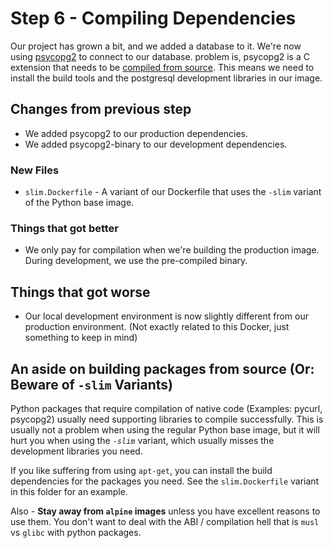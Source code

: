 # Step 6 - Compiling Dependencies

Our project has grown a bit, and we added a database to it. We're now
using [psycopg2](https://pypi.org/project/psycopg2/)
to connect to our database. problem is, psycopg2 is a C extension that needs to
be [compiled from source](https://www.psycopg.org/docs/install.html#psycopg-vs-psycopg-binary). This means we
need to install the build tools and the postgresql development libraries in our image.

## Changes from previous step

* We added psycopg2 to our production dependencies.
* We added psycopg2-binary to our development dependencies.

### New Files

* `slim.Dockerfile` - A variant of our Dockerfile that uses the `-slim` variant of the Python base image.

### Things that got better

* We only pay for compilation when we're building the production image. During development, we use the pre-compiled
  binary.

## Things that got worse

* Our local development environment is now slightly different from our production environment. (Not exactly related to
  this Docker, just something to keep in mind)

## An aside on building packages from source (Or: Beware of `-slim` Variants)

Python packages that require compilation of native code (Examples: pycurl, psycopg2) usually need supporting libraries
to compile successfully. This is usually not a problem when using the regular Python base image, but it will hurt you
when using the _`-slim`_ variant, which usually misses the development libraries you need.

If you like suffering from using `apt-get`, you can install the build dependencies for the packages you need. See the
`slim.Dockerfile` variant in this folder for an example.

Also - **Stay away from `alpine` images** unless you have excellent reasons to use them. You don't want to deal with the
ABI / compilation hell that is `musl` vs `glibc` with python packages.
